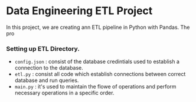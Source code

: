 # Data Engineering ETL Project

In this project, we are creating ann ETL pipeline in Python with Pandas. The pro

### Setting up ETL Directory.
- `config.json` : consist of the database credintials used to establish a connection to the database.
- `etl.py` : consist all code which establish connections between correct database and run queries.
- `main.py` : it's used to maintain the flowe of operations and perform necessary operations in a specific order.


